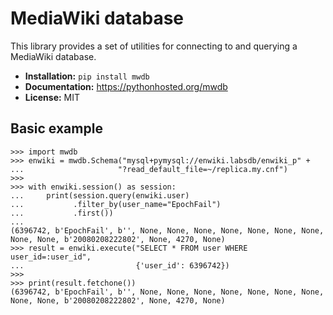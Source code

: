 # MediaWiki database

This library provides a set of utilities for connecting to and querying a
MediaWiki database.

* **Installation:** ``pip install mwdb``
* **Documentation:** https://pythonhosted.org/mwdb
* **License:** MIT

## Basic example

    >>> import mwdb
    >>> enwiki = mwdb.Schema("mysql+pymysql://enwiki.labsdb/enwiki_p" +
    ...                     "?read_default_file=~/replica.my.cnf")
    >>>
    >>> with enwiki.session() as session:
    ...     print(session.query(enwiki.user)
    ...           .filter_by(user_name="EpochFail")
    ...           .first())
    ...
    (6396742, b'EpochFail', b'', None, None, None, None, None, None, None,
    None, None, b'20080208222802', None, 4270, None)
    >>> result = enwiki.execute("SELECT * FROM user WHERE user_id=:user_id",
    ...                         {'user_id': 6396742})
    >>>
    >>> print(result.fetchone())
    (6396742, b'EpochFail', b'', None, None, None, None, None, None, None,
    None, None, b'20080208222802', None, 4270, None)
